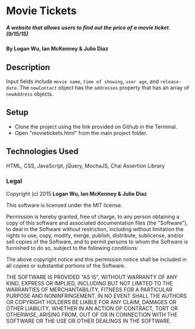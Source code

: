 # Movie Tickets

##### A website that allows users to find out the price of a movie ticket. (9/15/15)

#### By Logan Wu, Ian McKenney & Julio Diaz

## Description

Input fields include ```movie name```, ```time of showing```, ```user age```, and ```release-date```. The ```newContact``` object has the ```addresses``` property that has an array of ```newAddress``` objects.

## Setup

* Clone the project using the link provided on Github in the Terminal.
* Open "movietickets.html" from the main project folder.

## Technologies Used

HTML, CSS, JavaScript, jQuery, MochaJS, Chai Assertion Library

### Legal

Copyright (c) 2015 **Logan Wu, Ian McKenney & Julio Diaz**

This software is licensed under the MIT license.

Permission is hereby granted, free of charge, to any person obtaining a copy
of this software and associated documentation files (the "Software"), to deal
in the Software without restriction, including without limitation the rights
to use, copy, modify, merge, publish, distribute, sublicense, and/or sell
copies of the Software, and to permit persons to whom the Software is
furnished to do so, subject to the following conditions:

The above copyright notice and this permission notice shall be included in
all copies or substantial portions of the Software.

THE SOFTWARE IS PROVIDED "AS IS", WITHOUT WARRANTY OF ANY KIND, EXPRESS OR
IMPLIED, INCLUDING BUT NOT LIMITED TO THE WARRANTIES OF MERCHANTABILITY,
FITNESS FOR A PARTICULAR PURPOSE AND NONINFRINGEMENT. IN NO EVENT SHALL THE
AUTHORS OR COPYRIGHT HOLDERS BE LIABLE FOR ANY CLAIM, DAMAGES OR OTHER
LIABILITY, WHETHER IN AN ACTION OF CONTRACT, TORT OR OTHERWISE, ARISING FROM,
OUT OF OR IN CONNECTION WITH THE SOFTWARE OR THE USE OR OTHER DEALINGS IN
THE SOFTWARE.
